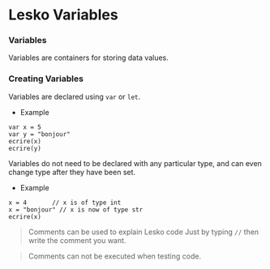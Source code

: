 # Lesko Variables

### Variables

Variables are containers for storing data values.

### Creating Variables

Variables are declared using `var` or `let`.

* Example

```
var x = 5
var y = "bonjour"
ecrire(x)
ecrire(y)
```

Variables do not need to be declared with any particular type, and can even change type after they have been set.

* Example

```
x = 4       // x is of type int
x = "bonjour" // x is now of type str
ecrire(x)
```
> Comments can be used to explain Lesko code Just by typing `//` then write the comment you want.

> Comments can not be  executed when testing code.
